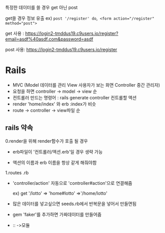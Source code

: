 특정한 데이터를 쓸 경우 get 아닌 post

get쓸 경우 정보 유출 ex) `post '/register' do`,` <form action="/register" method="post">`

get 사용 : https://login2-tmddus19.c9users.io/register?email=asdf%40asdf.com&password=asdf

post 사용: https://login2-tmddus19.c9users.io/register



# Rails

- MVC (Model 데이터를 관리 View 사용자가 보는 화면 Controller 중간 관리자)
- 요청을 하면 controller -> model -> view 순
- 컨트롤러 만드는 명령어 : rails generate controller 컨트롤할 액션
- render 'home/index' 와 erb :index가 비슷
- route -> controller -> view파일 순



## rails 약속

0.render을 위해 render함수가 호출 될 경우 

- erb파일이 '컨트롤러/액션.erb'일 경우 생략 가능

- 액션의 이름과 erb 이름을 항상 같게 해줘야함

  

1.routes .rb

- 'controller/action' 자동으로 'controller#action'으로 연결해줌 

  ex) get '/lotto' => 'home#lotto'   =>'/home/lotto'



- 많은 데이터를 넣고싶으면 seeds.rb에서 반복문을 넣어서 만들면됨

- gem 'faker'를 추가하면 가짜데이터를 만들어줌

- :: ->모듈

  